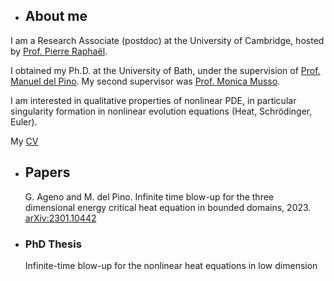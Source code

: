 - ## About me

I am a Research Associate (postdoc) at the University of Cambridge, hosted by [Prof. Pierre Raphaël](https://www.maths.cam.ac.uk/person/pr463).

I obtained my Ph.D. at the University of Bath, under the supervision of [Prof. Manuel del Pino](https://researchportal.bath.ac.uk/en/persons/manuel-del-pino). My second supervisor was [Prof. Monica Musso](https://sites.google.com/view/monicamusso/home).

I am interested in qualitative properties of nonlinear PDE, in particular singularity formation in nonlinear evolution equations (Heat, Schrödinger, Euler).

My [CV](https://giacomoageno.github.io/CV.pdf)

- ## Papers
	G. Ageno and M. del Pino. Infinite time blow-up for the three dimensional energy critical heat equation in bounded domains, 2023. [arXiv:2301.10442](https://arxiv.org/abs/2301.10442)
 
- ### PhD Thesis
	Infinite-time blow-up for the nonlinear heat equations in low dimension
  	  



